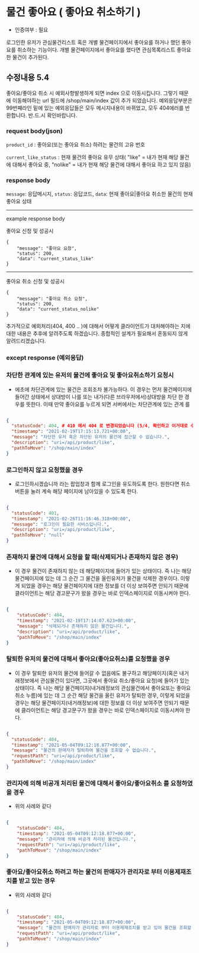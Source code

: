 # 물건 좋아요 ( 좋아요 취소하기 )


* 인증여부 : 필요


로그인한 유저가 관심물건리스트 혹은 개별 물건페이지에서 좋아요를 하거나 했던 좋아요를 취소하는 기능이다.
개별 물건페이지에서 좋아요를 했다면 관심목록리스트 좋아요한 물건이 추가된다.

## 수정내용 5.4
좋아요/좋아요 취소 시 예외사항발생하게 되면 index 으로 이동시킵니다.
그렇기 때문에 이동해야하는 url 필드에 /shop/main/index 값이 추가 되었습니다.
예외응답부분은 99번째라인 밑에 있는 예외응답들은 모두 메시지내용이 바뀌었고, 모두 404에러를 반환합니다. 반.드.시 확인바랍니다.


### request body(json)

`product_id` : 좋아요(또는 좋아요 취소) 하려는 물건의 고유 번호

`current_like_status` : 현재 물건의 좋아요 유무 상태( "like" = 내가 현재 해당 물건에 대해서 좋아요 중, "nolike" = 내가 현재 해당 물건에 대해서 좋아요 하고 있지 않음)


### response body

`message`: 응답메시지,
`status`: 응답코드,
`data`: 현재 좋아요|좋아요 취소한 물건의 현재 좋아요 상태

--- 
example response body


좋아요 신청 및 성공시
```
{
    "message": "좋아요 요청",
    "status": 200,
    "data": "current_status_like"
}
```

---

좋아요 취소 신청 및 성공시

```
{
    "message": "좋아요 취소 요청",
    "status": 200,
    "data": "current_status_nolike"
}
```


추가적으로 예외처리(404, 400 .. )에 대해서 어떻게 클라이언트가
대처해야하는 지에 대한 내용은 추후에 알려주도록 하겠습니다. 종합적인 설계가 필요해서 혼동되지 않게 알려드리겠습니다.

### except response (예외응답)


### 차단한 관계에 있는 유저의 물건에 좋아요 및 좋아요취소하기 요청시

* 에초에 차단관계에 있는 물건은 조회조차 불가능하다. 이 경우는 먼저 물건페이지에 들어간 상태에서 상대방이 나를
  또는 내가(다른 브라우저에서)상대방을 차단 한 경우를 뜻한다. 이때 만약 좋아요를 누르게 되면 서버에서는 차단관계에 있는 관계
  를

```json

{
  "statusCode": 404, # 410 에서 404 로 변경되었습니다 (5/4, 확인하고 이거대로 수정바랍니다!) 
  "timestamp": "2021-02-19T17:15:13.721+00:00",
  "message": "차단한 유저 혹은 차단된 유저의 물건에 접근할 수 없습니다.",
  "description": "uri=/api/product/like",
  "pathToMove": "/shop/main/index"
}

```

### 로그인하지 않고 요청했을 경우

* 로그인하시겠습니까 라는 팝업창과 함께 로그인을 유도하도록 한다. 원한다면 취소 버튼을 눌러 계속 해당
  페이지에 남아있을 수 있도록 한다.

```json

{
  "statusCode": 401,
  "timestamp": "2021-02-26T11:16:46.318+00:00",
  "message": "로그인이 필요한 서비스입니다.",
  "description": "uri=/api/product/like",
  "pathToMove": "null"
}


```


### 존재하지 물건에 대해서 요청을 할 때(삭제되거나 존재하지 않은 경우)

* 이 경우 물건이 존재하지 않는 데 해당페이지에 들어가 있는 상태이다. 즉 나는 해당 물건페이지에 있는 데 그 순간
  그 물건을 올린유저가 물건을 삭제한 경우이다. 이렇게 되었을 경우는 해당 물건페이지에 대한 정보를 더 이상 보여주면
  안되기 때문에 클라이언트는 해당 경고문구가 왔을 경우는 바로 인덱스페이지로 이동시켜야 한다.

```json

{
    "statusCode": 404,
    "timestamp": "2021-02-19T17:14:07.623+00:00",
    "message": "삭제되거나 존재하지 않은 물건입니다.",
    "description": "uri=/api/product/like",
    "pathToMove": "/shop/main/index"
}

```


### 탈퇴한 유저의 물건에 대해서 좋아요(좋아요취소)를 요청했을 경우

* 이 경우 탈퇴한 유저의 물건에 들어갈 수 없음에도 불구하고 해당페이지(혹은 내거래정보에서 관심물건이 있다면, 그곳에서 좋아요 취소/좋아요 요청)에 들어가 있는 상태이다. 
  즉 나는 해당 물건페이지(내거래정보의 관심물건에서 좋아요또는 좋아요취소 누름)에 있는 데 그 순간
  해당 물건을 올린 유저가 탈퇴한 경우, 이렇게 되었을 경우는 해당 물건페이지(내거래정보)에 대한 정보를 더 이상 보여주면
  안되기 때문에 클라이언트는 해당 경고문구가 왔을 경우는 바로 인덱스페이지로 이동시켜야 한다.

```json

{
  "statusCode": 404,
  "timestamp": "2021-05-04T09:12:18.877+00:00",
  "message": "물건의 판매자가 탈퇴하여 물건을 조회할 수 없습니다.",
  "requestPath": "uri=/api/product/like",
  "pathToMove": "/shop/main/index"
}
```


### 관리자에 의해 비공개 처리된 물건에 대해서 좋아요/좋아요취소 를 요청하였을 경우

* 위의 사례와 같다


```json

{
    "statusCode": 404,
    "timestamp": "2021-05-04T09:12:18.877+00:00",
    "message": "관리자에 의해 비공개 처리된 물건입니다.",
    "requestPath": "uri=/api/product/like",
    "pathToMove": "/shop/main/index"
}

``` 

### 좋아요/좋아요취소 하려고 하는 물건의 판매자가 관리자로 부터 이용제재조치를 받고 있는 경우

* 위의 사례와 같다

```json

{
    "statusCode": 404,
    "timestamp": "2021-05-04T09:12:18.877+00:00",
    "message": "물건의 판매자가 관리자로 부터 이용제재조치를 받고 있어 물건을 조회할 수 없습니다.",
    "requestPath": "uri=/api/product/like",
    "pathToMove": "/shop/main/index"
}

``` 
